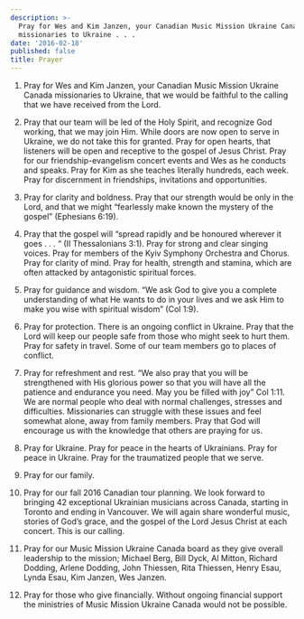 ```yaml
---
description: >-
  Pray for Wes and Kim Janzen, your Canadian Music Mission Ukraine Canada
  missionaries to Ukraine . . .
date: '2016-02-18'
published: false
title: Prayer
---
```





1.  Pray for Wes and Kim Janzen, your Canadian Music Mission Ukraine Canada missionaries to Ukraine, that we would be faithful to the calling that we have received from the Lord.
 
2.  Pray that our team will be led of the Holy Spirit, and recognize God working, that we may join Him.  While doors are now open to serve in Ukraine, we do not take this for granted.  Pray for open hearts, that listeners will be open and receptive to the gospel of Jesus Christ.  Pray for our friendship-evangelism concert events and Wes as he conducts and speaks. Pray for Kim as she teaches literally hundreds, each week.  Pray for discernment in friendships, invitations and opportunities.
 
3.  Pray for clarity and boldness.  Pray that our strength would be only in the Lord, and that we might “fearlessly make known the mystery of the gospel” (Ephesians 6:19).
 
4.  Pray that the gospel will “spread rapidly and be honoured wherever it goes . . . “ (II Thessalonians 3:1).  Pray for strong and clear singing voices.  Pray for members of the Kyiv Symphony Orchestra and Chorus.  Pray for clarity of mind.  Pray for health, strength and stamina, which are often attacked by antagonistic spiritual forces. 
 
5.  Pray for guidance and wisdom.  “We ask God to give you a complete understanding of what He wants to do in your lives and we ask Him to make you wise with spiritual wisdom” (Col 1:9).
 
6.  Pray for protection.  There is an ongoing conflict in Ukraine.  Pray that the Lord will keep our people safe from those who might seek to hurt them.  Pray for safety in travel.  Some of our team members go to places of conflict.
 
7.  Pray for refreshment and rest.  “We also pray that you will be strengthened with His glorious power so that you will have all the patience and endurance you need.  May you be filled with joy”  Col 1:11.  We are normal people who deal with normal challenges, stresses and difficulties.  Missionaries can struggle with these issues and feel somewhat alone, away from family members.  Pray that God will encourage us with the knowledge that others are praying for us.
 
8.  Pray for Ukraine.  Pray for peace in the hearts of Ukrainians.  Pray for peace in Ukraine.  Pray for the traumatized people that we serve.
 
9.  Pray for our family.
 
10.  Pray for our fall 2016 Canadian tour planning.  We look forward to bringing 42 exceptional Ukrainian musicians across Canada, starting in Toronto and ending in Vancouver.  We will again share wonderful music, stories of God’s grace, and the gospel of the Lord Jesus Christ at each concert.  This is our calling.
 
11.  Pray for our Music Mission Ukraine Canada board as they give overall leadership to the mission;  Michael Berg, Bill Dyck, Al Mitton, Richard Dodding, Arlene Dodding, John Thiessen, Rita Thiessen, Henry Esau, Lynda Esau, Kim Janzen, Wes Janzen.
 
12.  Pray for those who give financially.  Without ongoing financial support the ministries of Music Mission Ukraine Canada would not be possible.
